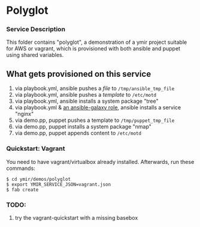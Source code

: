 Polyglot
========

### Service Description

This folder contains "polyglot", a demonstration of a ymir project suitable for AWS or
vagrant, which is provisioned with both ansible and puppet using shared variables.

## What gets provisioned on this service

1. via playbook.yml, ansible pushes a *file* to `/tmp/ansible_tmp_file`
2. via playbook.yml, ansible pushes a *template* to `/etc/motd`
3. via playbook.yml, ansible installs a system package "tree"
4. via playbook.yml & [an ansible-galaxy role](https://galaxy.ansible.com/geerlingguy/nginx/), ansible installs a service "nginx"
5. via demo.pp, puppet pushes a template to `/tmp/puppet_tmp_file`
6. via demo.pp, puppet installs a system package "nmap"
7. via demo.pp, puppet appends content to `/etc/motd`

### Quickstart: Vagrant

You need to have vagrant/virtualbox already installed.  Afterwards, run these commands:

    $ cd ymir/demos/polyglot
    $ export YMIR_SERVICE_JSON=vagrant.json
    $ fab create

### TODO:

1. try the vagrant-quickstart with a missing basebox
